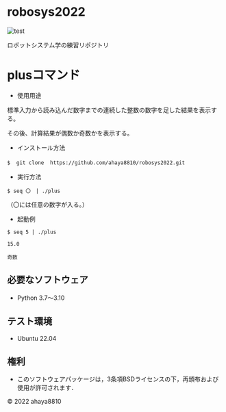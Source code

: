 # robosys2022

 ![test](https://github.com/ahaya8810/robosys2022/actions/workflows/test.yml/badge.svg)
 
ロボットシステム学の練習リポジトリ

# plusコマンド

* 使用用途

標準入力から読み込んだ数字までの連続した整数の数字を足した結果を表示する。

その後、計算結果が偶数か奇数かを表示する。


*  インストール方法

``
$  git clone  https://github.com/ahaya8810/robosys2022.git 　
``
　　　　　　　　　　　　　　　　　　　　　　　　　　　　　　　　　　　　　　　　　　　　　
*  実行方法

``
$ seq 〇　| ./plus   
``
   
（〇には任意の数字が入る。）

* 起動例

```
$ seq 5 | ./plus

15.0
 
奇数
 ```

## 必要なソフトウェア
* Python 3.7〜3.10

## テスト環境
* Ubuntu 22.04

## 権利

* このソフトウェアパッケージは，3条項BSDライセンスの下，再頒布および使用が許可されます．

© 2022 ahaya8810

